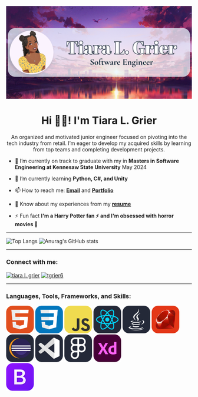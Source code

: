 <img src="https://github.com/tiaralgrier/tiaralgrier/blob/main/Github Banner.png?raw=true" alt="Profile banner of software engineer Tiara L. Grier" />
<h1 align="center">Hi 👋🏾! I'm Tiara L. Grier</h1>
<p align="center">An organized and motivated junior engineer focused on pivoting into the tech industry from retail. I’m eager to develop my acquired skills by learning from top teams and completing development projects.</p>

- 🔭 I’m currently on track to graduate with my in **Masters in Software Engineering at Kennesaw State University** May 2024

- 🌱 I’m currently learning **Python, C#, and Unity**

- 📫 How to reach me: **<a href="mailto:tiaragrier2@gmail.com">Email</a>** and  **<a href="tiaralgrier.com">Portfolio</a>**

- 📄 Know about my experiences from my <a href="https://drive.google.com/file/d/1AOh619bEPn5yfgQ1odj9arao83-bkLce/view?usp=sharing" target="_blank">**resume**</a>

- ⚡ Fun fact **I'm a Harry Potter fan ⚡️ and I'm obsessed with horror movies 🔪**

---

![Top Langs](https://github-readme-stats.vercel.app/api/top-langs/?username=tiaralgrier&layout=compact)
![Anurag's GitHub stats](https://github-readme-stats.vercel.app/api?username=tiaralgrier&show_icons=true&theme=radical&rank_icon=github)

---

<h3 align="left">Connect with me:</h3>
<p align="left">
<a href="https://linkedin.com/in/tiaragrier2" target="blank"><img align="center" src="https://raw.githubusercontent.com/rahuldkjain/github-profile-readme-generator/master/src/images/icons/Social/linked-in-alt.svg" alt="tiara l. grier" height="30" width="40" /></a>
<a href="https://dribbble.com/tgrier6" target="blank"><img align="center" src="https://raw.githubusercontent.com/rahuldkjain/github-profile-readme-generator/master/src/images/icons/Social/dribbble.svg" alt="tgrier6" height="30" width="40" /></a>
</p>

---

<h3 align="left">Languages, Tools, Frameworks, and Skills:</h3>
<p>
<img src="https://raw.githubusercontent.com/tandpfun/skill-icons/59059d9d1a2c092696dc66e00931cc1181a4ce1f/icons/HTML.svg" class="html" width="75">
<img src="https://raw.githubusercontent.com/tandpfun/skill-icons/59059d9d1a2c092696dc66e00931cc1181a4ce1f/icons/CSS.svg" class="css" width="75">
<img src="https://raw.githubusercontent.com/tandpfun/skill-icons/59059d9d1a2c092696dc66e00931cc1181a4ce1f/icons/JavaScript.svg" class="js" width="75">
<img src="https://raw.githubusercontent.com/tandpfun/skill-icons/59059d9d1a2c092696dc66e00931cc1181a4ce1f/icons/React-Dark.svg" class="react" width="75">
<img src="https://raw.githubusercontent.com/tandpfun/skill-icons/59059d9d1a2c092696dc66e00931cc1181a4ce1f/icons/Java-Dark.svg" class="java" width="75">
<img src="https://raw.githubusercontent.com/tandpfun/skill-icons/59059d9d1a2c092696dc66e00931cc1181a4ce1f/icons/Ruby.svg" class="ruby" width="75">
<br/ >
<img src="https://raw.githubusercontent.com/tandpfun/skill-icons/59059d9d1a2c092696dc66e00931cc1181a4ce1f/icons/Eclipse-Dark.svg" class="eclipse" width="75">
<img src="https://raw.githubusercontent.com/tandpfun/skill-icons/59059d9d1a2c092696dc66e00931cc1181a4ce1f/icons/VSCode-Dark.svg" class="vscode" width="75">
<img src="https://raw.githubusercontent.com/tandpfun/skill-icons/59059d9d1a2c092696dc66e00931cc1181a4ce1f/icons/Figma-Dark.svg" class="figma" width="75">
<img src="https://raw.githubusercontent.com/tandpfun/skill-icons/59059d9d1a2c092696dc66e00931cc1181a4ce1f/icons/XD.svg" class="adobexd" width="75">
<br/ >
<img src="https://raw.githubusercontent.com/tandpfun/skill-icons/59059d9d1a2c092696dc66e00931cc1181a4ce1f/icons/Bootstrap.svg" class="bootstrap" width="75">
</p>
